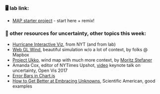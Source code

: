 ### 🖥️ lab link:
- [MAP starter project](https://glitch.com/edit/#!/satin-workable-surf?path=README.md%3A5%3A7) - start here + remix!

### 🤖 other resources for uncertainty, other topics this week:
- [Hurricane Interactive Viz](https://www.nytimes.com/interactive/2019/08/29/opinion/hurricane-dorian-forecast-map.html), from NYT (and from lab)
- [Web GL Wind](https://mapbox.github.io/webgl-wind/demo/), beautiful simulation w/o a lot of context, by folks @ Mapbox
- [Project Ukko](https://project-ukko.net/map.html#), wind map with much more context, by [Moritz Stefaner](https://truth-and-beauty.net/)
- Amanda Cox, editor of NYTimes Upshot, [video](https://www.youtube.com/watch?v=0L1tGo-DvD0) keynote talk on uncertainty, Open Vis 2017
- [Error Bars in Chart.js](https://handsondataviz.org/chartjs-error-bars.html)
- [How to Get Better at Embracing Unknowns](https://www.scientificamerican.com/article/how-to-get-better-at-embracing-unknowns/), Scientific American, good examples

